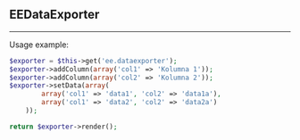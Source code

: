 EEDataExporter
-------------
-------------

Usage example:

```php
$exporter = $this->get('ee.dataexporter');
$exporter->addColumn(array('col1' => 'Kolumna 1'));
$exporter->addColumn(array('col2' => 'Kolumna 2'));
$exporter->setData(array(
        array('col1' => 'data1', 'col2' => 'data1a'),
        array('col1' => 'data2', 'col2' => 'data2a')
    ));

return $exporter->render();
```